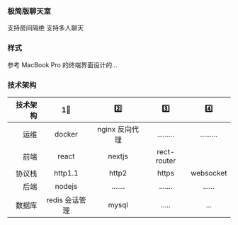 ### 极简版聊天室

支持房间隔绝
支持多人聊天

### 样式

参考 MacBook Pro 的终端界面设计的...

### 技术架构

| 技术架构 | 1⃣                  | 2️⃣            | 3️⃣         | 4️⃣       |
| ------: | :-----------------: | :------------: | :---------: | :-------: |
| 运维     | docker | nginx 反向代理 | .........   | ......... |
| 前端     | react               | nextjs         | rect-router |
| 协议栈   | http1.1             | http2          | https       | websocket |
| 后端     | nodejs              | .......        | .......     | ......    |
| 数据库   | redis 会话管理      | mysql          | .....       | ...       |
